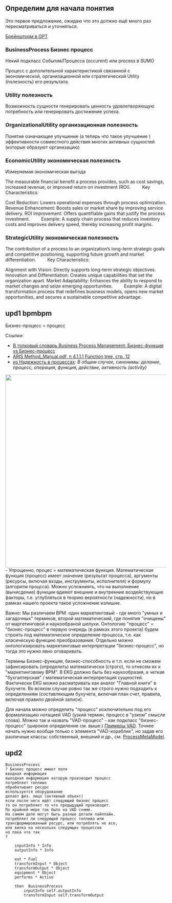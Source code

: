 ## Определим для начала понятия

Это первое предложение, ожидаю что это должно ещё много раз 
пересматриваться и уточняться.

[Брейншторм в GPT](https://chatgpt.com/share/67afd750-4098-8004-96b8-396059c26905)

### BusinessProcess Бизнес процесс

Некий подкласс События/Процесса (occurent) или process в SUMO

Процесс с дополительной характеристикой связанной с 
экономической, организационной или стратегической  Utility (полезность)
его результата.

### Utility полезность

Возможность сущности генерировать ценность 
удовлетворяющую потребность или генерировать достижение успеха.

###  OrganizationalUtility  организационная полезность 

Понятие означающее улучшение (а теперь что такое улучшение )
эффективности совместного действия многих активных сущностей
(которые образуют организацию)

###  EconomicUtility экономическая полезность

Измеряемая экономическая выгода

The measurable financial benefit a process provides, such as cost savings, increased revenue, or improved return on investment (ROI).
        Key Characteristics:

Cost Reduction: Lowers operational expenses through process optimization.
Revenue Enhancement: Boosts sales or market share by improving service delivery.
ROI Improvement: Offers quantifiable gains that justify the process investment.
        Example: A supply chain process that reduces inventory costs and improves delivery speed, thereby increasing profit margins.

###  StrategicUtility экономическая полезность

The contribution of a process to an organization’s long-term strategic goals and competitive positioning, supporting future growth and market differentiation.
        Key Characteristics:

Alignment with Vision: Directly supports long-term strategic objectives.
Innovation and Differentiation: Creates unique capabilities that set the organization apart.
Market Adaptability: Enhances the ability to respond to market changes and seize emerging opportunities.
        Example: A digital transformation process that redefines business models, opens new market opportunities, and secures a sustainable competitive advantage.

## upd1 bpmbpm
Бизнес-процесс = процесс

Ссылки:
- [В толковый словарь Business Process Management: Бизнес-функция vs Бизнес-процесс](https://habr.com/ru/users/itGuevara/articles/)
- [ARIS Method_Manual.pdf, п 4.1.1.1 Function tree, стр. 12](https://github.com/bpmbpm/doc/blob/main/BPM/ARIS/SCHEER/BASE/10-0sr6_Method_Manual.pdf)
- [из Надежность в процессах](https://habr.com/ru/articles/844992/):
_В общем случае, синонимы: делание, процесс, операция, функция, действие, активность (activity)_
<img src="https://habrastorage.org/r/w1560/getpro/habr/upload_files/551/150/be3/551150be35284815480f75811b2129f0.png" width="600" />
- Упрощенно, процес = математическая функция. Математическая функция (процесс) имеет значение (результат процесса), аргументы (ресурсы, включая входы, инструменты, исполнителя) и формулу (алгоритм процсса). Можно усложниять, что на выполнение (вычисдение) функции вдияют внешние и внутренние воздействующие факторы, т.е. углубляться в теорию вероятности (надежности), но в рамках нашего проекта такое усложнение излишне.   

Важно: Мы различаем BPM: один маркетинговый - где много "умных и загадочных" терминов, второй математический, где понятия "очищены" от маргетинговой и наукообраной шелухи. Онтологию "процесс" = "бизнес-процесс" в первую очередь (в рамках этого проекта) будем строить под математическое определение процесса, т.е. как класическую функцию преобразования. Отдельно можно онтологизировать маркетинговые интерпретации "бизнес-процесс", но тогда это нужно явно оговаривать. 

Термины Бизнес-функция, бизнес-способность и т.п. если не сможем зафиксировать (определить) математически (строго), то отнесем их к "маркетинговому BPM". В EKG должно быть без наукообразия, а четкая "бухгалтерская" / математическая интерпретация сущностей. Фактически EKG можно расматривать как аналог "Главной книги" в бухучете. Во всяком случае ровно так же строго нужно подходить к определениям (составляющим бухучета, включая план счет, правила, включая правило двойной записи).

Для начала можно определить "процесс" исключительно под его формализацию нотацией VAD (узкий термин, процесс в "узком" смысле слова). Можно так и назвать "VAD-процесс" - как подкласс "бизнес-процесс" (широкое определение см. выше.) [Примеры VAD](https://github.com/bpmbpm/SemanticBPM/blob/main/docs/VAD/aboutVAD.md). Точнее начать нужно вообще только с элемента "VAD-кораблик", но задав его различные классы: собственный, внешний и др., см. [ProcessMetaModel](https://github.com/bpmbpm/SemanticBPM/blob/main/method/process_codification/ProcessMetaModel.md). 

## upd2
```
BusinessProcess
? Бизнес процесс имеет поля 
вводная информация
выходная информация которую производит процесс
потребляет топливо
обрабатывает ресурс
используется оборудование
делает физ. лицо (активный объект)
если после него идёт следующий бизнес процесс
то он потребляет то что предыдущий производит.
По крайней мере так было на VAD схеме.
На самом деле могут быть разные детали пайплайн.
потребляет ли следующий процесс топливо или 
трансформированный ресурс, или потреблять не все,
или вилка на несколько следующих процессов
но пока что так
?

    inputInfo * Info 
    outputInfo * Info 

    eat * Fuel
    transformInput * Object
    transformOutput * Object
    equipment * Object
    performs * Active
    
    then  BusinessProcess
        inputInfo self.outputInfo
        transformInput self.transformOutput
        
        
              
```    